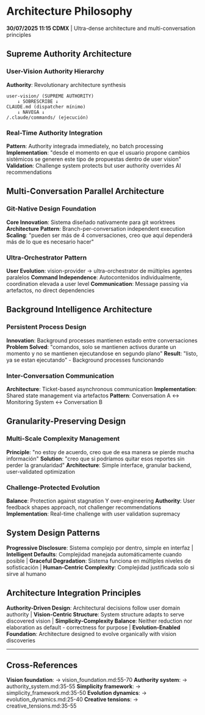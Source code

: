 # Architecture Philosophy

**30/07/2025 11:15 CDMX** | Ultra-dense architecture and multi-conversation principles

## Supreme Authority Architecture

### User-Vision Authority Hierarchy
**Authority**: Revolutionary architecture synthesis
```
user-vision/ (SUPREME AUTHORITY)
    ↓ SOBRESCRIBE ↓
CLAUDE.md (dispatcher mínimo)
    ↓ NAVEGA ↓
/.claude/commands/ (ejecución)
```

### Real-Time Authority Integration
**Pattern**: Authority integrada immediately, no batch processing
**Implementation**: "desde el momento en que el usuario propone cambios sistémicos se generen este tipo de propuestas dentro de user vision"
**Validation**: Challenge system protects but user authority overrides AI recommendations

## Multi-Conversation Parallel Architecture

### Git-Native Design Foundation
**Core Innovation**: Sistema diseñado nativamente para git worktrees
**Architecture Pattern**: Branch-per-conversation independent execution
**Scaling**: "pueden ser más de 4 conversaciones, creo que aquí dependerá más de lo que es necesario hacer"

### Ultra-Orchestrator Pattern
**User Evolution**: vision-provider → ultra-orchestrator de múltiples agentes paralelos
**Command Independence**: Autocontenidos individualmente, coordination elevada a user level
**Communication**: Message passing via artefactos, no direct dependencies

## Background Intelligence Architecture

### Persistent Process Design
**Innovation**: Background processes mantienen estado entre conversaciones
**Problem Solved**: "comandos, solo se mantienen activos durante un momento y no se mantienen ejecutandose en segundo plano"
**Result**: "listo, ya se estan ejecutando" - Background processes funcionando

### Inter-Conversation Communication
**Architecture**: Ticket-based asynchronous communication
**Implementation**: Shared state management via artefactos
**Pattern**: Conversation A ↔ Monitoring System ↔ Conversation B

## Granularity-Preserving Design

### Multi-Scale Complexity Management
**Principle**: "no estoy de acuerdo, creo que de esa manera se pierde mucha información"
**Solution**: "creo que si podríamos quitar esos reportes sin perder la granularidad"
**Architecture**: Simple interface, granular backend, user-validated optimization

### Challenge-Protected Evolution
**Balance**: Protection against stagnation Y over-engineering
**Authority**: User feedback shapes approach, not challenger recommendations
**Implementation**: Real-time challenge with user validation supremacy

## System Design Patterns
**Progressive Disclosure**: Sistema complejo por dentro, simple en interfaz | **Intelligent Defaults**: Complejidad manejada automáticamente cuando posible | **Graceful Degradation**: Sistema funciona en múltiples niveles de sofisticación | **Human-Centric Complexity**: Complejidad justificada solo si sirve al humano

## Architecture Integration Principles
**Authority-Driven Design**: Architectural decisions follow user domain authority | **Vision-Centric Structure**: System structure adapts to serve discovered vision | **Simplicity-Complexity Balance**: Neither reduction nor elaboration as default - correctness for purpose | **Evolution-Enabled Foundation**: Architecture designed to evolve organically with vision discoveries

---

## Cross-References
**Vision foundation**: → vision_foundation.md:55-70
**Authority system**: → authority_system.md:35-55
**Simplicity framework**: → simplicity_framework.md:35-50
**Evolution dynamics**: → evolution_dynamics.md:25-40
**Creative tensions**: → creative_tensions.md:35-55